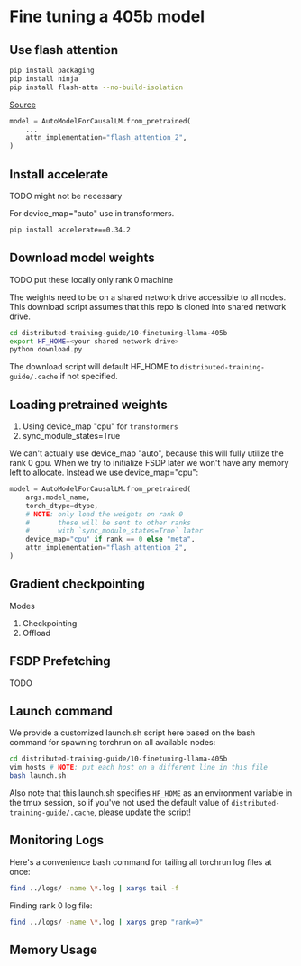 # Fine tuning a 405b model

## Use flash attention

```bash
pip install packaging
pip install ninja
pip install flash-attn --no-build-isolation
```

[Source](https://github.com/Dao-AILab/flash-attention)

```python
model = AutoModelForCausalLM.from_pretrained(
    ...
    attn_implementation="flash_attention_2",
)
```

## Install accelerate

TODO might not be necessary

For device_map="auto" use in transformers.

```bash
pip install accelerate==0.34.2
```

## Download model weights

TODO put these locally only rank 0 machine

The weights need to be on a shared network drive accessible to all nodes. This download script assumes that this repo is cloned into shared network drive.

```bash
cd distributed-training-guide/10-finetuning-llama-405b
export HF_HOME=<your shared network drive>
python download.py
```

The download script will default HF_HOME to `distributed-training-guide/.cache` if not specified.

## Loading pretrained weights

1. Using device_map "cpu" for `transformers`
2. sync_module_states=True

We can't actually use device_map "auto", because this will fully utilize the rank 0 gpu. When we try to initialize FSDP later we won't have any memory left to allocate. Instead we use device_map="cpu":

```python
model = AutoModelForCausalLM.from_pretrained(
    args.model_name,
    torch_dtype=dtype,
    # NOTE: only load the weights on rank 0
    #       these will be sent to other ranks
    #       with `sync_module_states=True` later
    device_map="cpu" if rank == 0 else "meta",
    attn_implementation="flash_attention_2",
)
```

## Gradient checkpointing

Modes
1. Checkpointing
2. Offload

## FSDP Prefetching

TODO

## Launch command

We provide a customized launch.sh script here based on the bash command for spawning torchrun on all available nodes:

```bash
cd distributed-training-guide/10-finetuning-llama-405b
vim hosts # NOTE: put each host on a different line in this file
bash launch.sh
```

Also note that this launch.sh specifies `HF_HOME` as an environment variable in the tmux session, so if you've not used the default value of `distributed-training-guide/.cache`, please update the script!

## Monitoring Logs

Here's a convenience bash command for tailing all torchrun log files at once:

```bash
find ../logs/ -name \*.log | xargs tail -f
```

Finding rank 0 log file:

```bash
find ../logs/ -name \*.log | xargs grep "rank=0"
```

## Memory Usage

